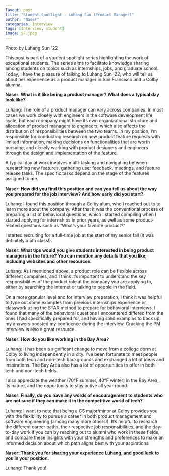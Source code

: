 ```yaml
---
layout: post
title: "Student Spotlight - Luhang Sun (Product Manager)"
author: "Naser"
categories: Interview
tags: [Interview, student]
image: SF.jpeg
---
```

Photo by Luhang Sun '22

  

This post is part of a student spotlight series highlighting the work of exceptional students.  The series aims to facilitate knowledge sharing among students on topics such as internships, jobs, and graduate school.  Today, I have the pleasure of talking to Luhang Sun '22, who will tell us about her experience as a product manager in San Francisco and a Colby alumna.


**Naser: What is it like being a product manager? What does a typical day look like?**


Luhang: The role of a product manager can vary across companies. In most cases we work closely with engineers in the software development life cycle, but each company might have its own organizational structure and allocation of product managers to engineers, which also affects the distribution of responsibilities between the two teams. In my position, I’m responsible for conducting research on new product feature requests with limited information, making decisions on functionalities that are worth pursuing, and closely working with product designers and engineers through the design and implementation of the feature.

A typical day at work involves multi-tasking and navigating between researching new features, gathering user feedback, meetings, and feature release tasks. The specific tasks depend on the stage of the features assigned to me.


**Naser: How did you find this position and can you tell us about the way you prepared for the job interview? And how early did you start?**


Luhang: I found this position through a Colby alum, who I reached out to to learn more about the company. After that it was the conventional process of preparing a list of behavioral questions, which I started compiling when I started applying for internships in prior years, as well as some product-related questions such as “What’s your favorite product?”

I started recruiting for a full-time job at the start of my senior fall (it was definitely a 5th class!).


**Naser: What tips would you give students interested in being product managers in the future? You can mention any details that you like, including websites and other resources.**


Luhang: As I mentioned above, a product role can be flexible across different companies, and I think it’s important to understand the key responsibilities of the product role at the company you are applying to, either by searching the internet or talking to people in the field.

On a more granular level and for interview preparation, I think it was helpful to type out some examples from previous internships experience or classwork using the STAR method to prepare for behavioral interviews. I found that many of the behavioral questions I encountered differed from the ones I had specifically prepared for, and having solid examples to back up my answers boosted my confidence during the interview. Cracking the PM Interview is also a great resource.


**Naser: How do you like working in the Bay Area?**


Luhang: It has been a significant change to move from a college dorm at Colby to living independently in a city. I've been fortunate to meet people from both tech and non-tech backgrounds and exchanged a lot of ideas and inspirations. The Bay Area also has a lot of opportunities to offer in both tech and non-tech fields.

I also appreciate the weather (70°F summer, 40°F winter) in the Bay Area, its nature, and the opportunity to stay active all year round.


**Naser: Finally, do you have any words of encouragement to students who are not sure if they can make it in the competitive world of tech?**


Luhang: I want to note that being a CS major/minor at Colby provides you with the flexibility to pursue a career in both product management and software engineering (among many more others!). It’s helpful to research the different career paths, their respective job responsibilities, and the day-to-day work if you can by reaching out to alumni who work in these fields, and compare these insights with your strengths and preferences to make an informed decision about which path aligns best with your aspirations.

**Naser:  Thank you for sharing your experience Luhang, and good luck to you in your position.**


Luhang: Thank you! 
